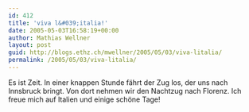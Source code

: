 ```yaml
---
id: 412
title: 'viva l&#039;italia!'
date: 2005-05-03T16:58:19+00:00
author: Mathias Wellner
layout: post
guid: http://blogs.ethz.ch/mwellner/2005/05/03/viva-litalia/
permalink: /2005/05/03/viva-litalia/
---
```

Es ist Zeit. In einer knappen Stunde fährt der Zug los, der uns nach Innsbruck bringt. Von dort nehmen wir den Nachtzug nach Florenz. Ich freue mich auf Italien und einige schöne Tage!